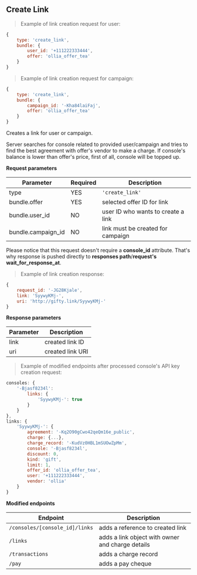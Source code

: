 ## Create Link

> Example of link creation request for user:

```javascript
{
	type: 'create_link',
	bundle: {
		user_id: '+111222333444',
		offer: 'ollia_offer_tea'
	}
}
```

> Example of link creation request for campaign:

```javascript
{
	type: 'create_link',
	bundle: {
		campaign_id: '-Kha84laiFaj',
		offer: 'ollia_offer_tea'
	}
}
```

Creates a link for user or campaign.

Server searches for console related to provided user/campaign and tries to find the best agreement with offer's vendor to make a charge. 
If console's balance is lower than offer's price, first of all, console will be topped up.

**Request parameters**

Parameter  | Required | Description
-----------|----------|------------
type | YES | `'create_link'`
bundle.offer | YES | selected offer ID for link
bundle.user_id | NO | user ID who wants to create a link
bundle.campaign_id | NO | link must be created for campaign

<aside class="notice">
Please notice that this request doesn't require a <b>console_id</b> attribute. That's why response is pushed directly to <b>responses path</b>/<b>request's wait_for_response_at</b>.
</aside>

> Example of link creation response:

```javascript
{
	request_id: '-JG28Kjale',
	link: 'SyywyKMj-',
	uri: 'http://gifty.link/SyywyKMj-'
}
```

**Response parameters**

Parameter  | Description
-----------|------------
link | created link ID
uri | created link URI


> Example of modified endpoints after processed console's API key creation request:

```javascript
consoles: {
	'-Bjasf8234l':
		links: {
			'SyywyKMj-': true
		}
	}
},
links: {
	'SyywyKMj-': {
		agreement: '-Kq2O90gCwo42qeQm16e_public',
		charge: {...},
		charge_record: '-KudVz0HBL1mSUOwZpMm',
		console: '-Bjasf8234l',
		discount: 0,
		kind: 'gift',
		limit: 1,
		offer_id: 'ollia_offer_tea',
		user: '+111222333444',
		vendor: 'ollia'
	}
}
```

**Modified endpoints**

Endpoint  | Description
-----------|------------
`/consoles/[console_id]/links` | adds a reference to created link
`/links` | adds a link object with owner and charge details
`/transactions` | adds a charge record
`/pay` | adds a pay cheque

